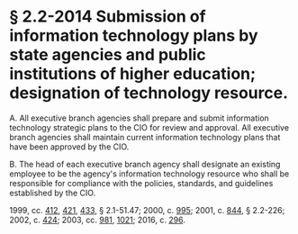 # § 2.2-2014 Submission of information technology plans by state agencies and public institutions of higher education; designation of technology resource.

<p>A. All executive branch agencies shall prepare and submit information technology strategic plans to the CIO for review and approval. All executive branch agencies shall maintain current information technology plans that have been approved by the CIO.</p><p>B. The head of each executive branch agency shall designate an existing employee to be the agency's information technology resource who shall be responsible for compliance with the policies, standards, and guidelines established by the CIO.</p><p>1999, cc. <a href='http://lis.virginia.gov/cgi-bin/legp604.exe?991+ful+CHAP0412'>412</a>, <a href='http://lis.virginia.gov/cgi-bin/legp604.exe?991+ful+CHAP0421'>421</a>, <a href='http://lis.virginia.gov/cgi-bin/legp604.exe?991+ful+CHAP0433'>433</a>, § 2.1-51.47; 2000, c. <a href='http://lis.virginia.gov/cgi-bin/legp604.exe?001+ful+CHAP0995'>995</a>; 2001, c. <a href='http://lis.virginia.gov/cgi-bin/legp604.exe?011+ful+CHAP0844'>844</a>, § 2.2-226; 2002, c. <a href='http://lis.virginia.gov/cgi-bin/legp604.exe?021+ful+CHAP0424'>424</a>; 2003, cc. <a href='http://lis.virginia.gov/cgi-bin/legp604.exe?031+ful+CHAP0981'>981</a>, <a href='http://lis.virginia.gov/cgi-bin/legp604.exe?031+ful+CHAP1021'>1021</a>; 2016, c. <a href='http://lis.virginia.gov/cgi-bin/legp604.exe?161+ful+CHAP0296'>296</a>.</p>